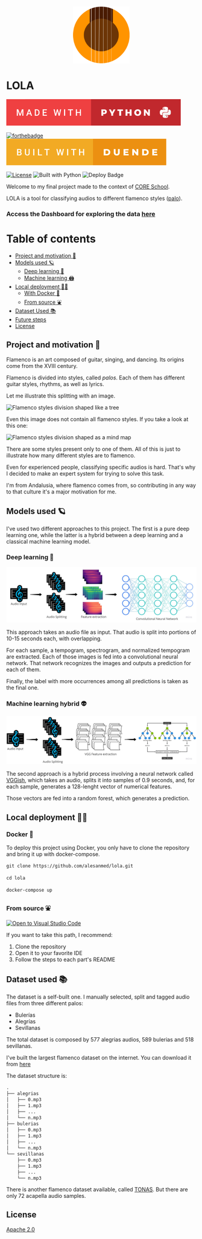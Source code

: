 <p align="center">
<img src="dashboard/assets/img/logo_small.png" alt="LOLA header logo" width="150"/>
</p>

# LOLA
[![forthebadge made-with-python](assets/img/made-with-python.svg)](https://www.python.org/)

[![forthebadge](https://forthebadge.com/images/badges/built-with-love.svg)](https://forthebadge.com)
[![forthebadge](/assets/img/built-with-duende.svg)](https://forthebadge.com)


[![License](https://img.shields.io/badge/License-Apache_2.0-blue.svg)](https://opensource.org/licenses/Apache-2.0)
![Built with Python](https://img.shields.io/pypi/pyversions/covid-data)
![Deploy Badge](https://github.com/alesanmed-educational-projects/core-data-covid-project/actions/workflows/okteto_deploy.yml/badge.svg)

Welcome to my final project made to the context of [CORE School](https://www.corecode.school/).

LOLA is a tool for classifying audios to different flamenco styles ([palo](https://en.wikipedia.org/wiki/Palo_(flamenco))).

### Access the Dashboard for exploring the data [here](https://covid-data-alesanmed.cloud.okteto.net/)

# Table of contents

- [Project and motivation 💃](#motivation)
- [Models used 🪐](#models)
  - [Deep learning 🌌](#deep-learning)
  - [Machine learning 🖨️](#machine-learning)
- [Local deployment 🔨🔧](#local-deployment)
  - [With Docker 🐳](#with-docker)
  - [From source ⛲](#from-source)
- [Dataset Used 📚](#data-used)
- [Future steps](#future)
- [License](#license)

## Project and motivation 💃 <a name="motivation"></a>
Flamenco is an art composed of guitar, singing, and dancing. Its origins come from the XVIII century.

Flamenco is divided into styles, called *palos*. Each of them has different guitar styles, rhythms, as well as lyrics.

Let me illustrate this splitting with an image.

![Flamenco styles division shaped like a tree](https://www.torredelcante.es/wp-content/uploads/2018/02/arbolcante.jpg)

Even this image does not contain all flamenco styles. If you take a look at this one:

![Flamenco styles division shaped as a mind map](https://4.bp.blogspot.com/-_Y5MMX273Ug/We2g6wWZHnI/AAAAAAAAADg/dWaxaP7EQgMqjIKLwLCHjCZnKgrlugZ5QCEwYBhgL/s1600/palos%2Bflamenco.jpg)

There are some styles present only to one of them. All of this is just to illustrate how many different styles are to flamenco.

Even for experienced people, classifying specific audios is hard. That's why I decided to make an expert system for trying to solve this task.

I'm from Andalusia, where flamenco comes from, so contributing in any way to that culture it's a major motivation for me.

## Models used 🪐 <a name="models"></a>

I've used two different approaches to this project. The first is a pure deep learning one, while the latter is a hybrid between a deep learning and a classical machine learning model.

### Deep learning 🌌 <a name="deep-learning"></a>

![Deep learning model](/assets/img/deep_learning_model.jpg)

This approach takes an audio file as input. That audio is split into portions of 10-15 seconds each, with overlapping.

For each sample, a tempogram, spectrogram, and normalized tempogram are extracted. Each of those images is fed into a convolutional neural network. That network recognizes the images and outputs a prediction for each of them.

Finally, the label with more occurrences among all predictions is taken as the final one.

### Machine learning hybrid 👽 <a name="machine-learning"></a>

![Deep learning model](/assets/img/machine_learning_model.jpg)

The second approach is a hybrid process involving a neural network called [VGGish](https://github.com/tensorflow/models/tree/master/research/audioset/vggish), which takes an audio, splits it into samples of 0.9 seconds, and, for each sample, generates a 128-lenght vector of numerical features.

Those vectors are fed into a random forest, which generates a prediction.

## Local deployment 🔨🔧 <a name="local-deployment"></a>

### Docker 🐳 <a name="with-docker"></a>

To deploy this project using Docker, you only have to clone the repository and bring it up with docker-compose.

```
git clone https://github.com/alesanmed/lola.git

cd lola

docker-compose up
```

### From source ⛲ <a name="from-source"></a>

[![Open to Visual Studio Code](https://open.vscode.dev/badges/open-to-vscode.svg)](https://github.com/alesanmed/lola.git)


If you want to take this path, I recommend:
 1. Clone the repository
 2. Open it to your favorite IDE
 3. Follow the steps to each part's README

## Dataset used 📚 <a name="data-used"></a>

The dataset is a self-built one. I manually selected, split and tagged audio files from three different palos:

- Bulerías
- Alegrías
- Sevillanas

The total dataset is composed by 577 alegrias audios, 589 bulerias and 518 sevillanas.

I've built the largest flamenco dataset on the internet. You can download it from [here](https://zenodo.org/record/5597881)

The dataset structure is:

```
.
├── alegrias
│   ├── 0.mp3
│   ├── 1.mp3
│   ├── ...
│   └── n.mp3
├── bulerias
│   ├── 0.mp3
│   ├── 1.mp3
│   ├── ...
│   └── n.mp3
└── sevillanas
    ├── 0.mp3
    ├── 1.mp3
    ├── ...
    └── n.mp3
```

There is another flamenco dataset available, called [TONAS](https://www.upf.edu/web/mtg/tonas). But there are only 72 acapella audio samples.

## License

[Apache 2.0](LICENSE)
